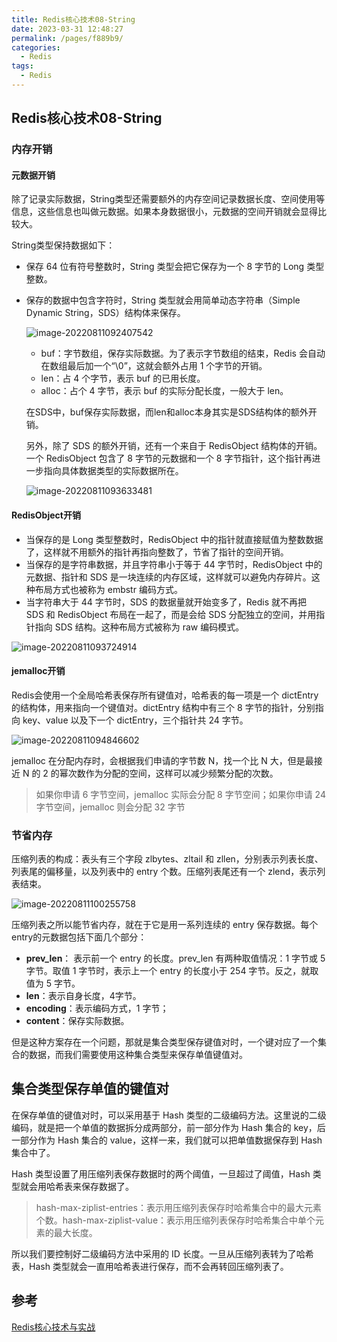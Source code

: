 ```yaml
---
title: Redis核心技术08-String
date: 2023-03-31 12:48:27
permalink: /pages/f889b9/
categories: 
  - Redis
tags: 
  - Redis
---
```

## Redis核心技术08-String

### 内存开销

#### 元数据开销

除了记录实际数据，String类型还需要额外的内存空间记录数据长度、空间使用等信息，这些信息也叫做元数据。如果本身数据很小，元数据的空间开销就会显得比较大。

String类型保持数据如下：

- 保存 64 位有符号整数时，String 类型会把它保存为一个 8 字节的 Long 类型整数。

- 保存的数据中包含字符时，String 类型就会用简单动态字符串（Simple Dynamic String，SDS）结构体来保存。

  ![image-20220811092407542](https://blog-1300853183.cos.ap-chengdu.myqcloud.com/img/image-20220811092407542.png)

  - buf：字节数组，保存实际数据。为了表示字节数组的结束，Redis 会自动在数组最后加一个“\0”，这就会额外占用 1 个字节的开销。
  - len：占 4 个字节，表示 buf 的已用长度。
  - alloc：占个 4 字节，表示 buf 的实际分配长度，一般大于 len。

  在SDS中，buf保存实际数据，而len和alloc本身其实是SDS结构体的额外开销。

  另外，除了 SDS 的额外开销，还有一个来自于 RedisObject 结构体的开销。一个 RedisObject 包含了 8 字节的元数据和一个 8 字节指针，这个指针再进一步指向具体数据类型的实际数据所在。

  ![image-20220811093633481](https://blog-1300853183.cos.ap-chengdu.myqcloud.com/img/image-20220811093633481.png)

#### RedisObject开销

- 当保存的是 Long 类型整数时，RedisObject 中的指针就直接赋值为整数数据了，这样就不用额外的指针再指向整数了，节省了指针的空间开销。
- 当保存的是字符串数据，并且字符串小于等于 44 字节时，RedisObject 中的元数据、指针和 SDS 是一块连续的内存区域，这样就可以避免内存碎片。这种布局方式也被称为 embstr 编码方式。
- 当字符串大于 44 字节时，SDS 的数据量就开始变多了，Redis 就不再把 SDS 和 RedisObject 布局在一起了，而是会给 SDS 分配独立的空间，并用指针指向 SDS 结构。这种布局方式被称为 raw 编码模式。

![image-20220811093724914](https://blog-1300853183.cos.ap-chengdu.myqcloud.com/img/image-20220811093724914.png)

#### jemalloc开销

Redis会使用一个全局哈希表保存所有键值对，哈希表的每一项是一个 dictEntry 的结构体，用来指向一个键值对。dictEntry 结构中有三个 8 字节的指针，分别指向 key、value 以及下一个 dictEntry，三个指针共 24 字节。

![image-20220811094846602](https://blog-1300853183.cos.ap-chengdu.myqcloud.com/img/image-20220811094846602.png)

jemalloc 在分配内存时，会根据我们申请的字节数 N，找一个比 N 大，但是最接近 N 的 2 的幂次数作为分配的空间，这样可以减少频繁分配的次数。

> 如果你申请 6 字节空间，jemalloc 实际会分配 8 字节空间；如果你申请 24 字节空间，jemalloc 则会分配 32 字节

### 节省内存

压缩列表的构成：表头有三个字段 zlbytes、zltail 和 zllen，分别表示列表长度、列表尾的偏移量，以及列表中的 entry 个数。压缩列表尾还有一个 zlend，表示列表结束。

![image-20220811100255758](https://blog-1300853183.cos.ap-chengdu.myqcloud.com/img/image-20220811100255758.png)

压缩列表之所以能节省内存，就在于它是用一系列连续的 entry 保存数据。每个entry的元数据包括下面几个部分：

- **prev_len**： 表示前一个 entry 的长度。prev_len 有两种取值情况：1 字节或 5 字节。取值 1 字节时，表示上一个 entry 的长度小于 254 字节。反之，就取值为 5 字节。
- **len**：表示自身长度，4字节。
- **encoding**：表示编码方式，1 字节；
- **content**：保存实际数据。

但是这种方案存在一个问题，那就是集合类型保存键值对时，一个键对应了一个集合的数据，而我们需要使用这种集合类型来保存单值键值对。

## 集合类型保存单值的键值对

在保存单值的键值对时，可以采用基于 Hash 类型的二级编码方法。这里说的二级编码，就是把一个单值的数据拆分成两部分，前一部分作为 Hash 集合的 key，后一部分作为 Hash 集合的 value，这样一来，我们就可以把单值数据保存到 Hash 集合中了。

Hash 类型设置了用压缩列表保存数据时的两个阈值，一旦超过了阈值，Hash 类型就会用哈希表来保存数据了。

> hash-max-ziplist-entries：表示用压缩列表保存时哈希集合中的最大元素个数。hash-max-ziplist-value：表示用压缩列表保存时哈希集合中单个元素的最大长度。

所以我们要控制好二级编码方法中采用的 ID 长度。一旦从压缩列表转为了哈希表，Hash 类型就会一直用哈希表进行保存，而不会再转回压缩列表了。

## 参考

[Redis核心技术与实战](https://time.geekbang.org/column/intro/100056701?tab=catalog)

